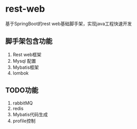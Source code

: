 # rest-web
基于SpringBoot的rest web基础脚手架，实现java工程快速开发

## 脚手架包含功能
1. Rest web框架
2. Mysql 配置
3. Mybatis框架
4. lombok

## TODO功能
1. rabbitMQ
2. redis
3. Mybatis代码生成
4. profile控制
